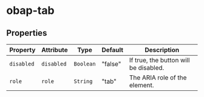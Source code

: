 # obap-tab

## Properties

| Property   | Attribute  | Type      | Default | Description                           |
|------------|------------|-----------|---------|---------------------------------------|
| `disabled` | `disabled` | `Boolean` | "false" | If true, the button will be disabled. |
| `role`     | `role`     | `String`  | "tab"   | The ARIA role of the element.         |
